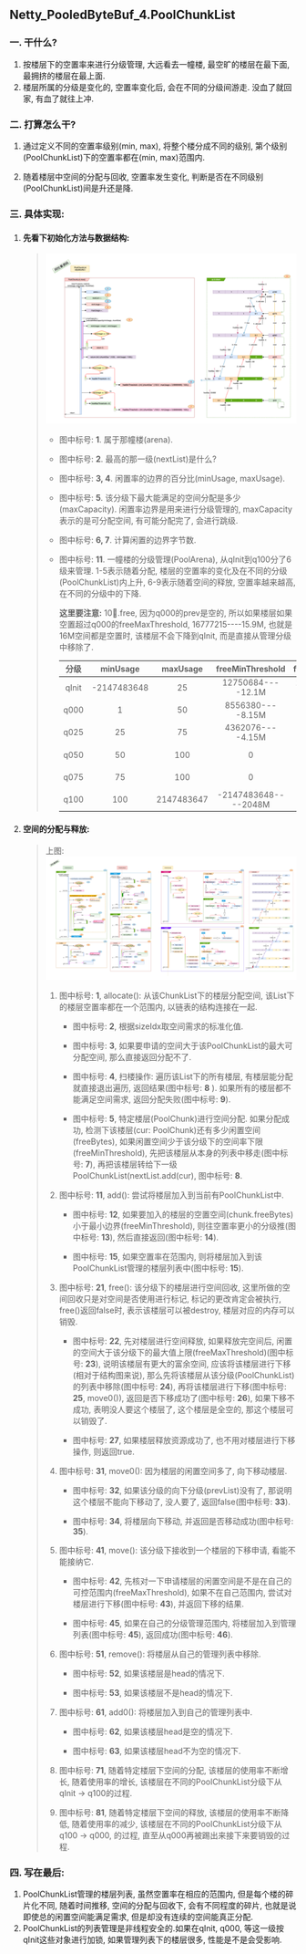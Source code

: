 ## Netty_PooledByteBuf_4.PoolChunkList

### 一. 干什么?

1. 按楼层下的空置率来进行分级管理, 大远看去一幢楼, 最空旷的楼层在最下面, 最拥挤的楼层在最上面.  
2. 楼层所属的分级是变化的, 空置率变化后, 会在不同的分级间游走. 没血了就回家, 有血了就往上冲.



### 二. 打算怎么干? 

1. 通过定义不同的空置率级别(min, max), 将整个楼分成不同的级别, 第个级别(PoolChunkList)下的空置率都在(min, max)范围内.

2. 随着楼层中空间的分配与回收, 空置率发生变化, 判断是否在不同级别(PoolChunkList)间是升还是降.

   


### 三. 具体实现:

1. #### 先看下初始化方法与数据结构:

   > ![PoolChunkList初始化及数据结构](./images/3.PooledByteBufAllocator/2.DataStructure-5.PoolChunkList.png)
   >
   > - 图中标号: **1**. 属于那幢楼(arena).
   >
   > - 图中标号: **2**. 最高的那一级(nextList)是什么?
   >
   > - 图中标号: **3, 4**. 闲置率的边界的百分比(minUsage, maxUsage). 
   >
   > - 图中标号: **5**. 该分级下最大能满足的空间分配是多少(maxCapacity). 闲置率边界是用来进行分级管理的, maxCapacity表示的是可分配空间, 有可能分配完了, 会进行跳级.
   >
   > - 图中标号: **6, 7**. 计算闲置的边界字节数.
   >
   > - 图中标号: **11**. 一幢楼的分级管理(PoolArena), 从qInit到q100分了6级来管理. 1-5表示随着分配, 楼层的空置率的变化及在不同的分级(PoolChunkList)内上升, 6-9表示随着空间的释放, 空置率越来越高, 在不同的分级中的下降. 
   >
   >   **这里要注意:** 10.free, 因为q000的prev是空的, 所以如果楼层如果空置超过q000的freeMaxThreshold, 16777215----15.9M, 也就是16M空间都是空置时, 该楼层不会下降到qInit, 而是直接从管理分级中移除了. 
   >
   >   | 分级  |  minUsage   |  maxUsage  |   freeMinThreshold   |  freeMaxThreshold   |    maxCapacity    |
   >   | :---: | :---------: | :--------: | :------------------: | :-----------------: | :---------------: |
   >   | qInit | -2147483648 |     25     |  12750684----12.1M   | 2147483647----2048M | 16609443----15.8M |
   >   | q000  |      1      |     50     |   8556380----8.15M   |  16777215----15.9M  | 16609443----15.8M |
   >   | q025  |     25      |     75     |   4362076----4.15M   |  12750684----12.1M  |  12582912----12M  |
   >   | q050  |     50      |    100     |          0           |  8556380----8.15M   |   8388608----8M   |
   >   | q075  |     75      |    100     |          0           |  4362076----4.15M   |   4194304----4M   |
   >   | q100  |     100     | 2147483647 | -2147483648----2048M |          0          |         0         |
   
2. #### 空间的分配与释放:

   > 上图: ![PoolChunkList allocate&free](./images/3.PooledByteBufAllocator/1.MainFlow-3.PoolChunkList.png)
   >
   > 1. 图中标号: **1**, allocate(): 从该ChunkList下的楼层分配空间, 该List下的楼层空置率都在一个范围内, 以链表的结构连接在一起.
   >
   >    - 图中标号: **2**, 根据sizeIdx取空间需求的标准化值.
   >
   >    - 图中标号: **3**, 如果要申请的空间大于该PoolChunkList的最大可分配空间, 那么直接返回分配不了.
   >
   >    - 图中标号: **4**, 扫楼操作: 遍历该List下的所有楼层, 有楼层能分配就直接退出遍历, 返回结果(图中标号: **8** ). 如果所有的楼层都不能满足空间需求, 返回分配失败(图中标号: **9**).
   >
   >    - 图中标号: **5**, 特定楼层(PoolChunk)进行空间分配. 如果分配成功, 检测下该楼层(cur: PoolChunk)还有多少闲置空间(freeBytes), 如果闲置空间少于该分级下的空间率下限(freeMinThreshold), 先把该楼层从本身的列表中移走(图中标号: **7**), 再把该楼层转给下一级PoolChunkList(nextList.add(cur), 图中标号: **8**. 
   >
   >      
   >
   > 2. 图中标号: **11**, add(): 尝试将楼层加入到当前有PoolChunkList中.
   >
   >    - 图中标号: **12**, 如果要加入的楼层的空置空间(chunk.freeBytes)小于最小边界(freeMinThreshold), 则往空置率更小的分级推(图中标号: **13**), 然后直接返回(图中标号: **14**).
   >
   >    - 图中标号: **15**, 如果空置率在范围内, 则将楼层加入到该PoolChunkList管理的楼层列表中(图中标号: **15**).
   >
   >      
   >
   > 3. 图中标号: **21**, free(): 该分级下的楼层进行空间回收, 这里所做的空间回收只是对空间是否使用进行标记, 标记的更改肯定会被执行, free()返回false时, 表示该楼层可以被destroy, 楼层对应的内存可以销毁.
   >
   >    - 图中标号: **22**, 先对楼层进行空间释放, 如果释放完空间后, 闲置的空间大于该分级下的最大值上限(freeMaxThreshold)(图中标号: **23**), 说明该楼层有更大的富余空间, 应该将该楼层进行下移(相对于结构图来说), 那么先将该楼层从该分级(PoolChunkList)的列表中移除(图中标号: **24**), 再将该楼层进行下移(图中标号: **25**, move0()), 返回是否下移成功了(图中标号: **26**), 如果下移不成功, 表明没人要这个楼层了, 这个楼层是全空的, 那这个楼层可以销毁了.
   >
   >    - 图中标号: **27**, 如果楼层释放资源成功了, 也不用对楼层进行下移操作, 则返回true.
   >
   >      
   >
   > 4. 图中标号: **31**, move0(): 因为楼层的闲置空间多了, 向下移动楼层. 
   >
   >    - 图中标号: **32**, 如果该分级的向下分级(prevList)没有了, 那说明这个楼层不能向下移动了, 没人要了, 返回false(图中标号: **33**).
   >
   >    - 图中标号: **34**, 将楼层向下移动, 并返回是否移动成功(图中标号: **35**). 
   >
   >      
   >
   > 5. 图中标号: **41**, move(): 该分级下接收到一个楼层的下移申请, 看能不能接纳它.
   >
   >    - 图中标号: **42**, 先核对一下申请楼层的闲置空间是不是在自己的可控范围内(freeMaxThreshold), 如果不在自己范围内, 尝试对楼层进行下移(图中标号: **43**), 并返回下移的结果.
   >
   >    - 图中标号: **45**, 如果在自己的分级管理范围内, 将楼层加入到管理列表(图中标号: **45**), 返回成功(图中标号: **46**).
   >
   >      
   >
   > 6. 图中标号: **51**, remove(): 将楼层从自己的管理列表中移除.
   >
   >    - 图中标号: **52**, 如果该楼层是head的情况下.
   >
   >    - 图中标号: **53**, 如果该楼层不是head的情况下.
   >
   >      
   >
   > 7. 图中标号: **61**, add0(): 将楼层加入到自己的管理列表中.
   >
   >    - 图中标号: **62**, 如果该楼层head是空的情况下.
   >
   >    - 图中标号: **63**, 如果该楼层head不为空的情况下.
   >
   >      
   >
   > 8. 图中标号: **71**, 随着特定楼层下空间的分配, 该楼层的使用率不断增长, 随着使用率的增长, 该楼层在不同的PoolChunkList分级下从qInit -> q100的过程.
   >
   > 9. 图中标号: **81**, 随着特定楼层下空间的释放, 该楼层的使用率不断降低, 随着使用率的减少, 该楼层在不同的PoolChunkList分级下从q100 -> q000, 的过程, 直至从q000再被踢出来接下来要销毁的过程.



### 四. 写在最后:

1. PoolChunkList管理的楼层列表, 虽然空置率在相应的范围内, 但是每个楼的碎片化不同, 随着时间推移, 空间的分配与回收下, 会有不同程度的碎片, 也就是说即使总的闲置空间能满足需求, 但是却没有连续的空间能真正分配.
2. PoolChunkList的列表管理是非线程安全的.如果在qInit, q000, 等这一级按qInit这些对象进行加锁, 如果管理列表下的楼层很多, 性能是不是会受影响.